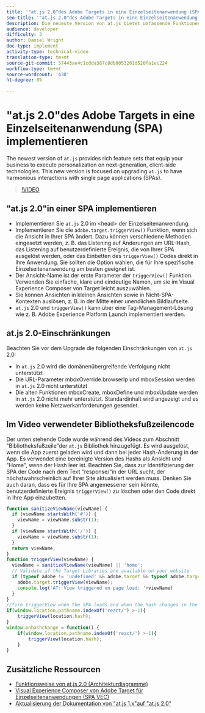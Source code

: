```yaml
---
title: '"at.js 2.0"des Adobe Targets in eine Einzelseitenanwendung (SPA) implementieren'
seo-title: '"at.js 2.0"des Adobe Targets in eine Einzelseitenanwendung (SPA) implementieren'
description: Die neueste Version von at.js bietet umfassende Funktionen, mit denen Ihr Unternehmen mithilfe von Client-seitigen Technologien der neuesten Generation Personalisierungen ausführen kann. Diese neue Version konzentriert sich auf die Aktualisierung von at.js, um harmonische Interaktionen mit Einzelseiten-Apps (SPAs) zu ermöglichen.
audience: developer
difficulty: 3
author: Daniel Wright
doc-type: implement
activity-type: technical-video
translation-type: tm+mt
source-git-commit: 37443ae4c1cdda387c8db0053201d520fa1ec224
workflow-type: tm+mt
source-wordcount: '438'
ht-degree: 8%

---
```



# &quot;at.js 2.0&quot;des Adobe Targets in eine Einzelseitenanwendung (SPA) implementieren

The newest version of `at.js` provides rich feature sets that equip your business to execute personalization on next-generation, client-side technologies. This new version is focused on upgrading `at.js` to have harmonious interactions with single page applications (SPAs).

>[!VIDEO](https://video.tv.adobe.com/v/26248?quality=12)

## &quot;at.js 2.0&quot;in einer SPA implementieren

* Implementieren Sie `at.js` 2.0 im &lt;head> der Einzelseitenanwendung.
* Implementieren Sie die `adobe.target.triggerView()` Funktion, wenn sich die Ansicht in Ihrer SPA ändert. Dazu können verschiedene Methoden eingesetzt werden, z. B. das Listening auf Änderungen am URL-Hash, das Listening auf benutzerdefinierte Ereignis, die von Ihrer SPA ausgelöst werden, oder das Einbetten des `triggerView()` Codes direkt in Ihre Anwendung. Sie sollten die Option wählen, die für Ihre spezifische Einzelseitenanwendung am besten geeignet ist.
* Der Ansicht-Name ist der erste Parameter der `triggerView()` Funktion. Verwenden Sie einfache, klare und eindeutige Namen, um sie im Visual Experience Composer von Target leicht auszuwählen.
* Sie können Ansichten in kleinen Ansichten sowie in Nicht-SPA-Kontexten auslösen, z. B. in der Mitte einer unendlichen Bildlaufseite.
* `at.js` 2.0 und `triggerView()` kann über eine Tag-Management-Lösung wie z. B. Adobe Experience Platform Launch implementiert werden.

## at.js 2.0-Einschränkungen

Beachten Sie vor dem Upgrade die folgenden Einschränkungen von `at.js` 2.0:

* In `at.js` 2.0 wird die domänenübergreifende Verfolgung nicht unterstützt
* Die URL-Parameter mboxOverride.browserIp und mboxSession werden in `at.js` 2.0 nicht unterstützt
* Die alten Funktionen mboxCreate, mboxDefine und mboxUpdate werden in `at.js` 2.0 nicht mehr unterstützt. Standardinhalt wird angezeigt und es werden keine Netzwerkanforderungen gesendet.

## Im Video verwendeter Bibliotheksfußzeilencode

Der unten stehende Code wurde während des Videos zum Abschnitt &quot;Bibliotheksfußzeile&quot;der `at.js` Bibliothek hinzugefügt. Es wird ausgelöst, wenn die App zuerst geladen wird und dann bei jeder Hash-Änderung in der App. Es verwendet eine bereinigte Version des Hashs als Ansicht und &quot;Home&quot;, wenn der Hash leer ist. Beachten Sie, dass zur Identifizierung der SPA der Code nach dem Text &quot;response/&quot;in der URL sucht, der höchstwahrscheinlich auf Ihrer Site aktualisiert werden muss. Denken Sie auch daran, dass es für Ihre SPA angemessener sein könnte, benutzerdefinierte Ereignis `triggerView()` zu löschen oder den Code direkt in Ihre App einzubetten.

```javascript
function sanitizeViewName(viewName) {
  if (viewName.startsWith('#')) {
    viewName = viewName.substr(1);
  }
  if (viewName.startsWith('/')) {
    viewName = viewName.substr(1);
  }
  return viewName;
}
function triggerView(viewName) {
  viewName = sanitizeViewName(viewName) || 'home';
  // Validate if the Target Libraries are available on your website
  if (typeof adobe != 'undefined' && adobe.target && typeof adobe.target.triggerView === 'function') {
    adobe.target.triggerView(viewName);
    console.log('AT: View triggered on page load: '+viewName)
  }
}
//fire triggerView when the SPA loads and when the hash changes in the SPA
if(window.location.pathname.indexOf('react/') >-1){
    triggerView(location.hash);
}
window.onhashchange = function() {
    if(window.location.pathname.indexOf('react/') >-1){
        triggerView(location.hash);
    }
}
```

## Zusätzliche Ressourcen

* [Funktionsweise von at.js 2.0 (Architekturdiagramme)](understanding-how-atjs-20-works.md)
* [Visual Experience Composer von Adobe Target für Einzelseitenanwendungen (SPA VEC)](../experiences/use-the-visual-experience-composer-for-single-page-applications.md)
* [Aktualisierung der Dokumentation von &quot;at.js 1.x&quot;auf &quot;at.js 2.0&quot;](https://docs.adobe.com/content/help/en/target/using/implement-target/client-side/upgrading-from-atjs-1x-to-atjs-20.html)